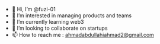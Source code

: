 - 👋 Hi, I’m @fuzi-01
- 👀 I’m interested in managing products and teams
- 🌱 I’m currently learning web3
- 💞️ I’m looking to collaborate on startups
- 📫 How to reach me : ahmadabdullahiahmad2@gmail.com

<!---
fuzi-01/fuzi-01 is a ✨ special ✨ repository because its `README.md` (this file) appears on your GitHub profile.
You can click the Preview link to take a look at your changes.
--->
